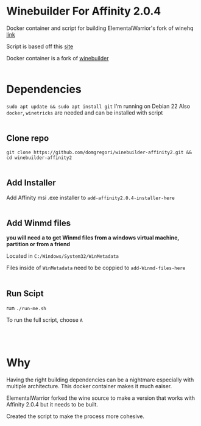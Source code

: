 # Winebuilder For Affinity 2.0.4

Docker container and script for building ElementalWarrior's fork of winehq [link](https://gitlab.winehq.org/ElementalWarrior/wine)

Script is based off this [site](https://codeberg.org/Wanesty/affinity-wine-docs)

Docker container is a fork of [winebuilder](https://github.com/castaneai/winebuilder)
<br/><br/>

# Dependencies
`sudo apt update && sudo apt install git`
I'm running on Debian 22
Also `docker`, `winetricks` are needed and can be installed with script
<br/><br/>

## Clone repo
`git clone https://github.com/domgregori/winebuilder-affinity2.git && cd winebuilder-affinity2`
<br/><br/>

## Add Installer
Add Affinity msi .exe installer to `add-affinity2.0.4-installer-here`
<br/><br/>

## Add Winmd files
**you will need a to get Winmd files from a windows virtual machine, partition or from a friend**

Located in `C:/Windows/System32/WinMetadata`

Files inside of `WinMetadata` need to be coppied to `add-Winmd-files-here`
<br/><br/>

## Run Scipt
run `./run-me.sh`

To run the full script, choose `A`

<br/><br/>

# Why
Having the right building dependencies can be a nightmare especially with multiple architecture. This docker container makes it much eaiser.

ElementalWarrior forked the wine source to make a version that works with Affinity 2.0.4 but it needs to be built.

Created the script to make the process more cohesive.
